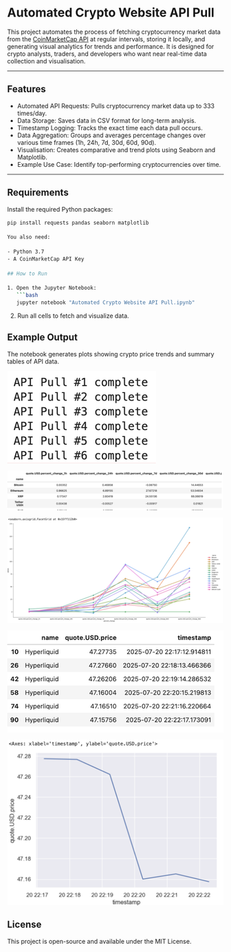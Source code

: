 # Automated Crypto Website API Pull

This project automates the process of fetching cryptocurrency market data from the [CoinMarketCap API](https://coinmarketcap.com/api/) at regular intervals, storing it locally, and generating visual analytics for trends and performance. It is designed for crypto analysts, traders, and developers who want near real-time data collection and visualisation.

---

## Features

- Automated API Requests: Pulls cryptocurrency market data up to 333 times/day.
- Data Storage: Saves data in CSV format for long-term analysis.
- Timestamp Logging: Tracks the exact time each data pull occurs.
- Data Aggregation: Groups and averages percentage changes over various time frames (1h, 24h, 7d, 30d, 60d, 90d).
- Visualisation: Creates comparative and trend plots using Seaborn and Matplotlib.
- Example Use Case: Identify top-performing cryptocurrencies over time.

---

## Requirements

Install the required Python packages:
```bash
pip install requests pandas seaborn matplotlib

You also need:

- Python 3.7
- A CoinMarketCap API Key

## How to Run

1. Open the Jupyter Notebook:
   ```bash
   jupyter notebook "Automated Crypto Website API Pull.ipynb"
   ```
2. Run all cells to fetch and visualize data.

## Example Output
The notebook generates plots showing crypto price trends and summary tables of API data.

![Example Output](images/API_Calls.png)

![Example Output](images/df.png)

![Example Output](images/df_visualization.png)

![Example Output](images/Hyperliquid_data.png)

![Example Output](images/Hyperliquid_Trends.png)




## License
This project is open-source and available under the MIT License.

